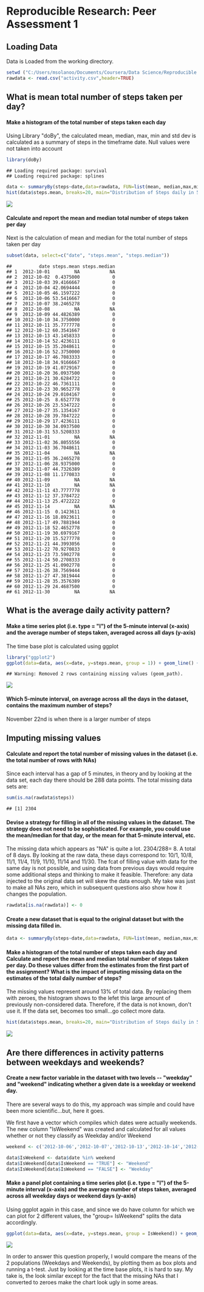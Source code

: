 # Reproducible Research: Peer Assessment 1

## Loading Data
Data is Loaded from the working directory.


```r
setwd ("C:/Users/msolanoo/Documents/Coursera/Data Science/Reproducible Research")              
rawdata <- read.csv("activity.csv",header=TRUE)
```

## What is mean total number of steps taken per day?
#### Make a histogram of the total number of steps taken each day
Using Library "doBy", the calculated mean, median, max, min and std dev is calculated as a summary of steps in the timeframe date.
Null values were not taken into account


```r
library(doBy)
```

```
## Loading required package: survival
## Loading required package: splines
```

```r
data <- summaryBy(steps~date,data=rawdata, FUN=list(mean, median,max,min,sd))
hist(data$steps.mean, breaks=20, main="Distribution of Steps daily in 5 minutes intervals", xlab="Days", ylab="Steps", col="lightgreen")
```

![](PA1_template_files/figure-html/MeanCalculator-1.png) 

#### Calculate and report the mean and median total number of steps taken per day

Next is the calculation of mean and median for the total number of steps taken per day

```r
subset(data, select=c("date", "steps.mean", "steps.median"))
```

```
##          date steps.mean steps.median
## 1  2012-10-01         NA           NA
## 2  2012-10-02  0.4375000            0
## 3  2012-10-03 39.4166667            0
## 4  2012-10-04 42.0694444            0
## 5  2012-10-05 46.1597222            0
## 6  2012-10-06 53.5416667            0
## 7  2012-10-07 38.2465278            0
## 8  2012-10-08         NA           NA
## 9  2012-10-09 44.4826389            0
## 10 2012-10-10 34.3750000            0
## 11 2012-10-11 35.7777778            0
## 12 2012-10-12 60.3541667            0
## 13 2012-10-13 43.1458333            0
## 14 2012-10-14 52.4236111            0
## 15 2012-10-15 35.2048611            0
## 16 2012-10-16 52.3750000            0
## 17 2012-10-17 46.7083333            0
## 18 2012-10-18 34.9166667            0
## 19 2012-10-19 41.0729167            0
## 20 2012-10-20 36.0937500            0
## 21 2012-10-21 30.6284722            0
## 22 2012-10-22 46.7361111            0
## 23 2012-10-23 30.9652778            0
## 24 2012-10-24 29.0104167            0
## 25 2012-10-25  8.6527778            0
## 26 2012-10-26 23.5347222            0
## 27 2012-10-27 35.1354167            0
## 28 2012-10-28 39.7847222            0
## 29 2012-10-29 17.4236111            0
## 30 2012-10-30 34.0937500            0
## 31 2012-10-31 53.5208333            0
## 32 2012-11-01         NA           NA
## 33 2012-11-02 36.8055556            0
## 34 2012-11-03 36.7048611            0
## 35 2012-11-04         NA           NA
## 36 2012-11-05 36.2465278            0
## 37 2012-11-06 28.9375000            0
## 38 2012-11-07 44.7326389            0
## 39 2012-11-08 11.1770833            0
## 40 2012-11-09         NA           NA
## 41 2012-11-10         NA           NA
## 42 2012-11-11 43.7777778            0
## 43 2012-11-12 37.3784722            0
## 44 2012-11-13 25.4722222            0
## 45 2012-11-14         NA           NA
## 46 2012-11-15  0.1423611            0
## 47 2012-11-16 18.8923611            0
## 48 2012-11-17 49.7881944            0
## 49 2012-11-18 52.4652778            0
## 50 2012-11-19 30.6979167            0
## 51 2012-11-20 15.5277778            0
## 52 2012-11-21 44.3993056            0
## 53 2012-11-22 70.9270833            0
## 54 2012-11-23 73.5902778            0
## 55 2012-11-24 50.2708333            0
## 56 2012-11-25 41.0902778            0
## 57 2012-11-26 38.7569444            0
## 58 2012-11-27 47.3819444            0
## 59 2012-11-28 35.3576389            0
## 60 2012-11-29 24.4687500            0
## 61 2012-11-30         NA           NA
```

## What is the average daily activity pattern?
#### Make a time series plot (i.e. type = "l") of the 5-minute interval (x-axis) and the average number of steps taken, averaged across all days (y-axis)

The time base plot is calculated using ggplot

```r
library("ggplot2")
ggplot(data=data, aes(x=date, y=steps.mean, group = 1)) + geom_line() + theme(axis.text = element_text(size = 6),axis.text.x = element_text(size = rel(1.5), angle = 90))
```

```
## Warning: Removed 2 rows containing missing values (geom_path).
```

![](PA1_template_files/figure-html/TimeBasePlot-1.png) 

#### Which 5-minute interval, on average across all the days in the dataset, contains the maximum number of steps?
November 22nd is when there is a larger number of steps

## Imputing missing values
#### Calculate and report the total number of missing values in the dataset (i.e. the total number of rows with NAs)

Since each interval has a gap of 5 minutes, in theory and by looking at the data set, each day there should be 288 data points.
The total missing data sets are:


```r
sum(is.na(rawdata$steps))
```

```
## [1] 2304
```

#### Devise a strategy for filling in all of the missing values in the dataset. The strategy does not need to be sophisticated. For example, you could use the mean/median for that day, or the mean for that 5-minute interval, etc.

The missing data which appears as "NA" is quite a lot. 2304/288= 8.  A total of 8 days.  By looking at the raw data, these days correspond to: 10/1, 10/8, 11/1, 11/4, 11/9, 11/10, 11/14 and 11/30.
The fcat of filling value with data for the same day is not possible, and using data from previous days would require some additional steps and thinking to make it feasible.  Therefore:  any data injected to the original data set will skew the data enough.  My take was just to make all NAs zero, which in subsequent questions also show how it changes the population.


```r
rawdata[is.na(rawdata)] <- 0
```

#### Create a new dataset that is equal to the original dataset but with the missing data filled in.


```r
data <- summaryBy(steps~date,data=rawdata, FUN=list(mean, median,max,min,sd))
```


#### Make a histogram of the total number of steps taken each day and Calculate and report the mean and median total number of steps taken per day. Do these values differ from the estimates from the first part of the assignment? What is the impact of imputing missing data on the estimates of the total daily number of steps?

The missing values represent around 13% of total data.  By replacing them with zeroes, the histogram shows to the lefet this large amount of previously non-considered data.  Therefore, if the data is not known, don't use it.  If the data set, becomes too small...go collect more data.


```r
hist(data$steps.mean, breaks=20, main="Distribution of Steps daily in 5 minutes intervals", xlab="Days", ylab="Steps", col="lightgreen")
```

![](PA1_template_files/figure-html/HistogramwithZeroes-1.png) 


## Are there differences in activity patterns between weekdays and weekends?

#### Create a new factor variable in the dataset with two levels -- "weekday" and "weekend" indicating whether a given date is a weekday or weekend day.

There are several ways to do this, my approach was simple and could have been more scientific...but, here it goes.

We first have a vector which compiles which dates were actually weekends.  The new column "IsWeekend" was created and calculated for all values whether or not they classify as Weekday and/or Weekend


```r
weekend <- c('2012-10-06','2012-10-07','2012-10-13','2012-10-14','2012-10-20','2012-10-21','2012-10-27','2012-10-27','2012-11-03','2012-11-04','2012-11-10','2012-11-11','2012-11-17','2012-11-18','2012-11-24','2012-11-25')

data$IsWeekend <- data$date %in% weekend
data$IsWeekend[data$IsWeekend == "TRUE"] <- "Weekend"
data$IsWeekend[data$IsWeekend == "FALSE"] <- "Weekday"
```


#### Make a panel plot containing a time series plot (i.e. type = "l") of the 5-minute interval (x-axis) and the average number of steps taken, averaged across all weekday days or weekend days (y-axis)

Using ggplot again in this case, and since we do have column for which we can plot for 2 different values, the "group= IsWeekend" splits the data accordingly.


```r
ggplot(data=data, aes(x=date, y=steps.mean, group = IsWeekend)) + geom_line() + geom_line(mapping = aes(y = steps.mean), lty = "dashed") + geom_line(mapping = aes(y = steps.mean), lwd = 1.3, colour = "red") + facet_wrap( ~ IsWeekend) + theme(axis.text = element_text(size = 8),axis.text.x = element_text(size = rel(1.5), angle = 90))
```

![](PA1_template_files/figure-html/WeekdayVSWeekendPlot-1.png) 

In order to answer this question properly, I would compare the means of the 2 populations (Weekdays and Weekends), by plotting them as box plots and running a t-test.  Just by looking at the time base plots, it is hard to say.  My take is, the look similar except for the fact that the missing NAs that I converted to zeroes make the chart look ugly in some areas.
